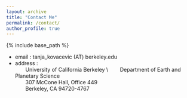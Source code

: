```yaml
---
layout: archive
title: "Contact Me"
permalink: /contact/
author_profile: true
---
```


{% include base_path %}

* email : tanja_kovacevic (AT) berkeley.edu
* address :\
&nbsp;&nbsp;&nbsp;&nbsp;&nbsp;&nbsp; University of California Berkeley \ 
&nbsp;&nbsp;&nbsp;&nbsp;&nbsp;&nbsp; Department of Earth and Planetary Science \
&nbsp;&nbsp;&nbsp;&nbsp;&nbsp;&nbsp; 307 McCone Hall, Office 449 \
&nbsp;&nbsp;&nbsp;&nbsp;&nbsp;&nbsp; Berkeley, CA 94720-4767
